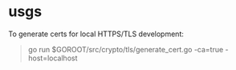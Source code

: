 # usgs

To generate certs for local HTTPS/TLS development:
>go run $GOROOT/src/crypto/tls/generate_cert.go -ca=true -host=localhost
